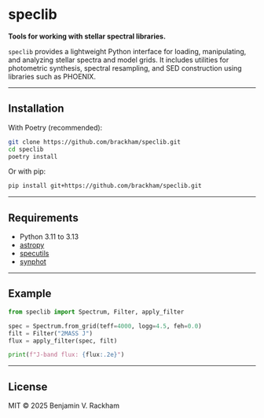 # speclib

**Tools for working with stellar spectral libraries.**

`speclib` provides a lightweight Python interface for loading, manipulating, and analyzing stellar spectra and model grids. It includes utilities for photometric synthesis, spectral resampling, and SED construction using libraries such as PHOENIX.

---

## Installation

With Poetry (recommended):

```bash
git clone https://github.com/brackham/speclib.git
cd speclib
poetry install
```

Or with pip:

```bash
pip install git+https://github.com/brackham/speclib.git
```

---

## Requirements

* Python 3.11 to 3.13
* [astropy](https://www.astropy.org/)
* [specutils](https://specutils.readthedocs.io/)
* [synphot](https://synphot.readthedocs.io/)

---

## Example

```python
from speclib import Spectrum, Filter, apply_filter

spec = Spectrum.from_grid(teff=4000, logg=4.5, feh=0.0)
filt = Filter("2MASS J")
flux = apply_filter(spec, filt)

print(f"J-band flux: {flux:.2e}")
```

---

## License

MIT © 2025 Benjamin V. Rackham
